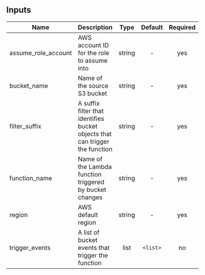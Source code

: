 ## Inputs

| Name | Description | Type | Default | Required |
|------|-------------|:----:|:-----:|:-----:|
| assume\_role\_account | AWS account ID for the role to assume into | string | - | yes |
| bucket\_name | Name of the source S3 bucket | string | - | yes |
| filter\_suffix | A suffix filter that identifies bucket objects that can trigger the function | string | - | yes |
| function\_name | Name of the Lambda function triggered by bucket changes | string | - | yes |
| region | AWS default region | string | - | yes |
| trigger\_events | A list of bucket events that trigger the function | list | `<list>` | no |

